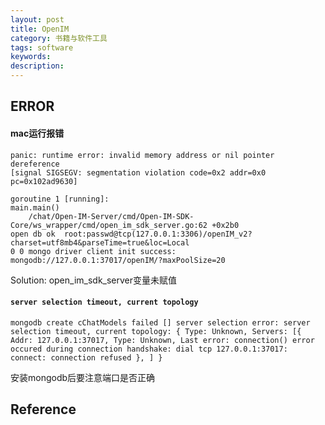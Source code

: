 ```yaml
---
layout: post
title: OpenIM
category: 书籍与软件工具
tags: software
keywords: 
description: 
---
```



## ERROR

#### mac运行报错

```
panic: runtime error: invalid memory address or nil pointer dereference
[signal SIGSEGV: segmentation violation code=0x2 addr=0x0 pc=0x102ad9630]

goroutine 1 [running]:
main.main()
	/chat/Open-IM-Server/cmd/Open-IM-SDK-Core/ws_wrapper/cmd/open_im_sdk_server.go:62 +0x2b0
open db ok  root:passwd@tcp(127.0.0.1:3306)/openIM_v2?charset=utf8mb4&parseTime=true&loc=Local
0 0 mongo driver client init success:  mongodb://127.0.0.1:37017/openIM/?maxPoolSize=20
```

Solution:
open_im_sdk_server变量未赋值

#### `server selection timeout, current topology`

```
mongodb create cChatModels failed [] server selection error: server selection timeout, current topology: { Type: Unknown, Servers: [{ Addr: 127.0.0.1:37017, Type: Unknown, Last error: connection() error occured during connection handshake: dial tcp 127.0.0.1:37017: connect: connection refused }, ] }
```

安装mongodb后要注意端口是否正确

## Reference

